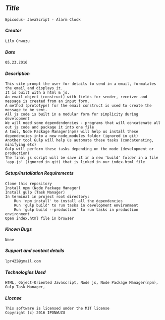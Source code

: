## _Title_
	Epicodus- JavaScript - Alarm Clock
	
#### _Creator_
	Lilo Onwuzu 
	
#### _Date_
	05.23.2016

#### _Description_
	This site prompt the user for details to send in a email, formulates the email and displays it. 
	It is built with a html & js.
	An email object (construct) with fields for sender, receiver and message is created from an input form.
	A method (prototype) for the email construct is used to create the message to be sent.
	All js code is built in a modular form for simplicity during development
	We will need some dependendencies - programs that will concatenate all out js code and package it into one file
	A tool, Node Package Manager(npm) will help us install these dependencies into a new node_modules folder (ignored in git)
	Another tool Gulp will help us automate these tasks (concatenating, minifying etc) 
	Gulp will perform these tasks depending on the mode (development or production)
	The final js script will be save it in a new 'build' folder in a file 'app.js' (ignored in git) that is linked in our index.html file
	
#### _Setup/Installation Requirements_
	Clone this repository
	Install npm (Node Package Manager)
	Install gulp (Task Manager)
	In terminal in project root directory:
		Run 'npm install' to install all the dependencies
		Run 'gulp build' to run tasks in development environment
		Run 'gulp build --production' to run tasks in production environment		
	Open index.html file in browser

#### _Known Bugs_
 	None

#### _Support and contact details_
	lpr422@gmail.com
	
#### _Technologies Used_
	HTML, Object-Oriented Javascript, Node js, Node Package Manager(npm), Gulp Task Manager, 

#### _License_
	This software is licensed under the MIT license
	Copyright (c) 2016 IPONWUZU


